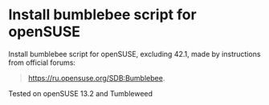 # Install bumblebee script for openSUSE
Install bumblebee script for openSUSE, excluding 42.1, made by instructions from official forums:
> https://ru.opensuse.org/SDB:Bumblebee.

Tested on openSUSE 13.2 and Tumbleweed
